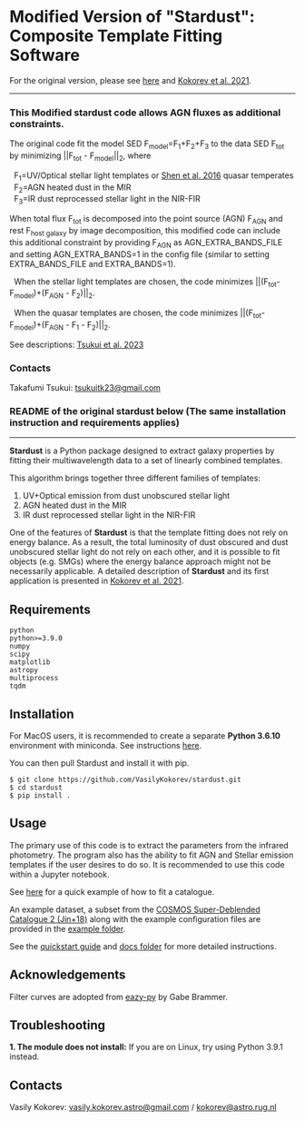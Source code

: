 # Modified Version of "Stardust": Composite Template Fitting Software
For the original version, please see [here](https://github.com/VasilyKokorev/stardust) and [Kokorev et al. 2021](https://ui.adsabs.harvard.edu/abs/2021ApJ...921...40K/abstract).

------

### This Modified stardust code allows AGN fluxes as additional constraints.
The original code fit the model SED F<sub>model</sub>=F<sub>1</sub>+F<sub>2</sub>+F<sub>3</sub> to the data SED F<sub>tot</sub> by minimizing ||F<sub>tot</sub> - F<sub>model</sub>||<sub>2</sub>, where 

  F<sub>1</sub>=UV/Optical stellar light templates or [Shen et al. 2016](https://ui.adsabs.harvard.edu/abs/2016ApJ...817...55S) quasar temperates  
  F<sub>2</sub>=AGN heated dust in the MIR  
  F<sub>3</sub>=IR dust reprocessed stellar light in the NIR-FIR  

When total flux F<sub>tot</sub> is decomposed into the point source (AGN) F<sub>AGN</sub> and rest F<sub>host galaxy</sub> by image decomposition, this modified code can include this additional constraint by providing F<sub>AGN</sub> as AGN_EXTRA_BANDS_FILE and setting AGN_EXTRA_BANDS=1 in the config file (similar to setting EXTRA_BANDS_FILE and EXTRA_BANDS=1). 

  When the stellar light templates are chosen, the code minimizes ||(F<sub>tot</sub>-F<sub>model</sub>)+(F<sub>AGN</sub> - F<sub>2</sub>)||<sub>2</sub>.

  When the quasar templates are chosen, the code minimizes ||(F<sub>tot</sub>-F<sub>model</sub>)+(F<sub>AGN</sub> - F<sub>1</sub> - F<sub>2</sub>)||<sub>2</sub>.

See descriptions: [Tsukui et al. 2023](https://ui.adsabs.harvard.edu/abs/2023arXiv230207272T/abstract)

### Contacts
Takafumi Tsukui: tsukuitk23@gmail.com

### README of the original stardust below (The same installation instruction and requirements applies)

------

**Stardust** is a Python package designed to extract galaxy properties by fitting their multiwavelength data to a set of linearly combined templates.

This algorithm brings together three different families of templates:

1. UV+Optical emission from dust unobscured stellar light
2. AGN heated dust in the MIR
3. IR dust reprocessed stellar light in the NIR-FIR

One of the features of **Stardust** is that the template fitting does not rely on energy balance. As a result, the total luminosity of dust obscured and dust unobscured stellar light do not rely on each other, and it is possible to fit objects (e.g. SMGs) where the energy balance approach might not be necessarily applicable. A detailed description of **Stardust** and its first application is presented in [Kokorev et al. 2021](https://ui.adsabs.harvard.edu/abs/2021ApJ...921...40K/abstract).

## Requirements

```
python
python>=3.9.0
numpy
scipy
matplotlib
astropy
multiprocess
tqdm
```

## Installation

For MacOS users, it is recommended to create a separate **Python 3.6.10** environment with miniconda. See instructions [here](https://docs.conda.io/projects/conda/en/latest/user-guide/tasks/manage-environments.html).

You can then pull Stardust and install it with pip.

```
$ git clone https://github.com/VasilyKokorev/stardust.git
$ cd stardust
$ pip install .
```

## Usage

The primary use of this code is to extract the parameters from the infrared photometry. The program also has the ability to fit AGN and Stellar emission templates if the user desires to do so. It is recommended to use this code within a Jupyter notebook.

See [here](https://github.com/VasilyKokorev/stardust/blob/master/example/Stardust_Example.ipynb) for a quick example of how to fit a catalogue.

An example dataset, a subset from the [COSMOS Super-Deblended Catalogue 2 (Jin+18)](https://ui.adsabs.harvard.edu/abs/2018ApJ...864...56J/abstract) along with the example configuration files are provided in the [example folder](https://github.com/VasilyKokorev/ctf/tree/master/example).

See the [quickstart guide](https://github.com/VasilyKokorev/ctf/blob/master/docs/README.md) and [docs folder](https://github.com/VasilyKokorev/ctf/tree/master/docs) for more detailed instructions.

## Acknowledgements

Filter curves are adopted from [eazy-py](https://github.com/gbrammer/eazy-py) by Gabe Brammer.

## Troubleshooting

**1. The module does not install:** If you are on Linux, try using Python 3.9.1 instead.

## Contacts

Vasily Kokorev: vasily.kokorev.astro@gmail.com / kokorev@astro.rug.nl
